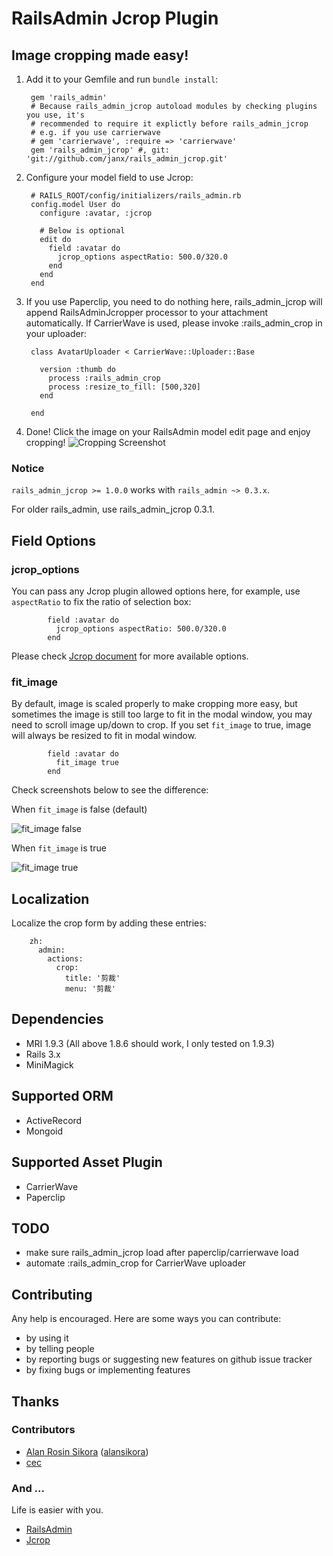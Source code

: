 # RailsAdmin Jcrop Plugin

## Image cropping made easy! ##

1. Add it to your Gemfile and run `bundle install`:

        gem 'rails_admin'
        # Because rails_admin_jcrop autoload modules by checking plugins you use, it's
        # recommended to require it explictly before rails_admin_jcrop
        # e.g. if you use carrierwave
        # gem 'carrierwave', :require => 'carrierwave'
        gem 'rails_admin_jcrop' #, git: 'git://github.com/janx/rails_admin_jcrop.git'

2. Configure your model field to use Jcrop:

        # RAILS_ROOT/config/initializers/rails_admin.rb
        config.model User do
          configure :avatar, :jcrop

          # Below is optional
          edit do
            field :avatar do
              jcrop_options aspectRatio: 500.0/320.0
            end
          end
        end

3. If you use Paperclip, you need to do nothing here, rails_admin_jcrop will append RailsAdminJcropper processor to your attachment automatically. If CarrierWave is used, please invoke  :rails_admin_crop in your uploader:

        class AvatarUploader < CarrierWave::Uploader::Base

          version :thumb do
            process :rails_admin_crop
            process :resize_to_fill: [500,320]
          end

        end

4. Done! Click the image on your RailsAdmin model edit page and enjoy cropping!
![Cropping Screenshot](https://github.com/janx/rails_admin_jcrop/raw/master/screenshots/example.png)

### Notice ###

`rails_admin_jcrop >= 1.0.0` works with `rails_admin ~> 0.3.x`.

For older rails_admin, use rails_admin_jcrop 0.3.1.

## Field Options ##

### jcrop_options ###

You can pass any Jcrop plugin allowed options here, for example, use `aspectRatio` to fix the ratio of selection box:

            field :avatar do
              jcrop_options aspectRatio: 500.0/320.0
            end

Please check [Jcrop document](http://deepliquid.com/content/Jcrop_Manual.html#Setting_Options) for more available options.

### fit_image ###

By default, image is scaled properly to make cropping more easy, but sometimes the image is still too large to fit in the modal window, you may need to scroll image up/down to crop. If you set `fit_image` to true, image will always be resized to fit in modal window.

            field :avatar do
              fit_image true
            end

Check screenshots below to see the difference:

When `fit_image` is false (default)

![fit_image false](https://github.com/janx/rails_admin_jcrop/raw/master/screenshots/fit_image_false.png)

When `fit_image` is true

![fit_image true](https://github.com/janx/rails_admin_jcrop/raw/master/screenshots/fit_image_true.png)

## Localization ##

Localize the crop form by adding these entries:

        zh:
          admin:
            actions:
              crop:
                title: '剪裁'
                menu: '剪裁'

## Dependencies ##

* MRI 1.9.3 (All above 1.8.6 should work, I only tested on 1.9.3)
* Rails 3.x
* MiniMagick

## Supported ORM ##

* ActiveRecord
* Mongoid

## Supported Asset Plugin ##

* CarrierWave
* Paperclip

## TODO ##

* make sure rails_admin_jcrop load after paperclip/carrierwave load
* automate :rails_admin_crop for CarrierWave uploader

## Contributing ##

Any help is encouraged. Here are some ways you can contribute:

* by using it
* by telling people
* by reporting bugs or suggesting new features on github issue tracker
* by fixing bugs or implementing features

## Thanks ##

### Contributors ###

* [Alan Rosin Sikora](https://github.com/alansikora) ([alansikora](https://github.com/alansikora))
* [cec](https://github.com/cec)

### And ... ###

Life is easier with you.

* [RailsAdmin](https://github.com/sferik/rails_admin/)
* [Jcrop](http://deepliquid.com/content/Jcrop.html)
